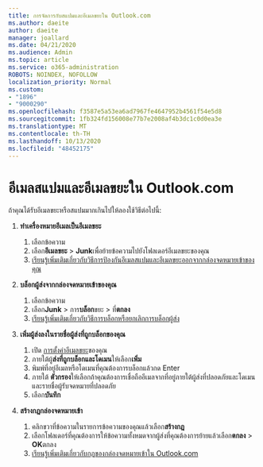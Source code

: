```yaml
---
title: การจัดการกับสแปมและอีเมลขยะใน Outlook.com
ms.author: daeite
author: daeite
manager: joallard
ms.date: 04/21/2020
ms.audience: Admin
ms.topic: article
ms.service: o365-administration
ROBOTS: NOINDEX, NOFOLLOW
localization_priority: Normal
ms.custom:
- "1896"
- "9000290"
ms.openlocfilehash: f3587e5a53ea6ad7967fe4647952b4561f54e5d8
ms.sourcegitcommit: 1fb324fd156008e77b7e2008af4b3dc1c0d0ea3e
ms.translationtype: MT
ms.contentlocale: th-TH
ms.lasthandoff: 10/13/2020
ms.locfileid: "48452175"
---
```

# <a name="spam-and-junk-email-in-outlookcom"></a>อีเมลสแปมและอีเมลขยะใน Outlook.com

ถ้าคุณได้รับอีเมลขยะหรือสแปมมากเกินไปให้ลองใช้วิธีต่อไปนี้:

1. **ทำเครื่องหมายอีเมลเป็นอีเมลขยะ**
    1. เลือกข้อความ
    1. เลือก**อีเมลขยะ**  >  **Junk**เพื่อย้ายข้อความไปยังโฟลเดอร์อีเมลขยะของคุณ
    1. [เรียนรู้เพิ่มเติมเกี่ยวกับวิธีการป้องกันอีเมลสแปมและอีเมลขยะออกจากกล่องจดหมายเข้าของคุณ](https://support.office.com/article/a3ece97b-82f8-4a5e-9ac3-e92fa6427ae4?wt.mc_id=Office_Outlook_com_Alchemy)

1. **บล็อกผู้ส่งจากกล่องจดหมายเข้าของคุณ**
    1. เลือกข้อความ
    1. เลือก**Junk**  >  การ**บล็อก**ขยะ  >  ที่**ตกลง**
    1. [เรียนรู้เพิ่มเติมเกี่ยวกับวิธีการบล็อกหรือยกเลิกการบล็อกผู้ส่ง](https://support.office.com/article/afba1c94-77bb-4f50-8b85-057cf52f4d5e?wt.mc_id=Office_Outlook_com_Alchemy)

1. **เพิ่มผู้ส่งลงในรายชื่อผู้ส่งที่ถูกบล็อกของคุณ**
    1. เปิด [การตั้งค่าอีเมลขยะ](https://outlook.live.com/mail/options/mail/junkEmail/blockedSendersAndDomainsV2)ของคุณ
    1. ภายใต้ผู้**ส่งที่ถูกบล็อกและโดเมน**ให้เลือก**เพิ่ม**
    1. พิมพ์ที่อยู่อีเมลหรือโดเมนที่คุณต้องการบล็อกแล้วกด Enter
    1. ภายใต้ **ตัวกรอง**ให้เลือกถ้าคุณต้องการเชื่อถืออีเมลจากที่อยู่ภายใต้ผู้ส่งที่ปลอดภัยและโดเมนและรายชื่อผู้รับจดหมายที่ปลอดภัย
    1. เลือก**บันทึก**

1. **สร้างกฎกล่องจดหมายเข้า**
    1. คลิกขวาที่ข้อความในรายการข้อความของคุณแล้วเลือก**สร้างกฎ**
    1. เลือกโฟลเดอร์ที่คุณต้องการให้ข้อความทั้งหมดจากผู้ส่งที่คุณต้องการย้ายแล้วเลือก**ตกลง**  >  **OK**ตกลง
    1. [เรียนรู้เพิ่มเติมเกี่ยวกับกฎของกล่องจดหมายเข้าใน Outlook.com](https://support.office.com/article/4b094371-a5d7-49bd-8b1b-4e4896a7cc5d?wt.mc_id=Office_Outlook_com_Alchemy)
